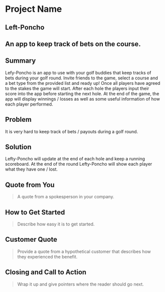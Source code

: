 # Project Name #

<!-- 
> This material was originally posted [here](http://www.quora.com/What-is-Amazons-approach-to-product-development-and-product-management). It is reproduced here for posterities sake.

There is an approach called "working backwards" that is widely used at Amazon. They work backwards from the customer, rather than starting with an idea for a product and trying to bolt customers onto it. While working backwards can be applied to any specific product decision, using this approach is especially important when developing new products or features.

For new initiatives a product manager typically starts by writing an internal press release announcing the finished product. The target audience for the press release is the new/updated product's customers, which can be retail customers or internal users of a tool or technology. Internal press releases are centered around the customer problem, how current solutions (internal or external) fail, and how the new product will blow away existing solutions.

If the benefits listed don't sound very interesting or exciting to customers, then perhaps they're not (and shouldn't be built). Instead, the product manager should keep iterating on the press release until they've come up with benefits that actually sound like benefits. Iterating on a press release is a lot less expensive than iterating on the product itself (and quicker!).

If the press release is more than a page and a half, it is probably too long. Keep it simple. 3-4 sentences for most paragraphs. Cut out the fat. Don't make it into a spec. You can accompany the press release with a FAQ that answers all of the other business or execution questions so the press release can stay focused on what the customer gets. My rule of thumb is that if the press release is hard to write, then the product is probably going to suck. Keep working at it until the outline for each paragraph flows. 

Oh, and I also like to write press-releases in what I call "Oprah-speak" for mainstream consumer products. Imagine you're sitting on Oprah's couch and have just explained the product to her, and then you listen as she explains it to her audience. That's "Oprah-speak", not "Geek-speak".

Once the project moves into development, the press release can be used as a touchstone; a guiding light. The product team can ask themselves, "Are we building what is in the press release?" If they find they're spending time building things that aren't in the press release (overbuilding), they need to ask themselves why. This keeps product development focused on achieving the customer benefits and not building extraneous stuff that takes longer to build, takes resources to maintain, and doesn't provide real customer benefit (at least not enough to warrant inclusion in the press release).
 -->

## Left-Poncho ##

## An app to keep track of bets on the course. ##

## Summary ##
Lefy-Poncho is an app to use with your golf buddies that keep tracks of bets during your golf round.
Invite friends to the game, select a course and a bet type from the provided list and ready up!
Once all players have agreed to the stakes the game will start. After each hole the players input
their score into the app before starting the next hole. At the end of the game, the app will display
winnings / losses as well as some useful information of how each player performed.

## Problem ##
It is very hard to keep track of bets / payouts during a golf round.

## Solution ##
Lefty-Poncho will update at the end of each hole and keep a running scoreboard. At the end of the round Lefty-Poncho will show each
player what they have one / lost.

## Quote from You ##
> A quote from a spokesperson in your company.

## How to Get Started ##
> Describe how easy it is to get started.

## Customer Quote ##
> Provide a quote from a hypothetical customer that describes how they experienced the benefit.

## Closing and Call to Action ##
> Wrap it up and give pointers where the reader should go next.

